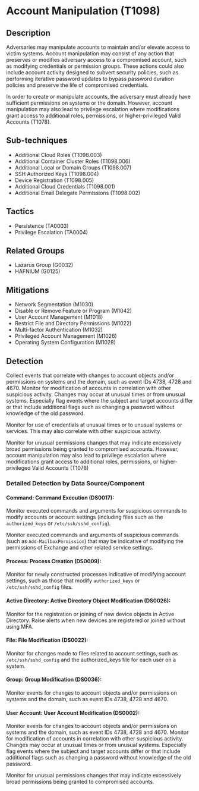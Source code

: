 # Account Manipulation (T1098)

## Description
Adversaries may manipulate accounts to maintain and/or elevate access to victim systems. Account manipulation may consist of any action that preserves or modifies adversary access to a compromised account, such as modifying credentials or permission groups. These actions could also include account activity designed to subvert security policies, such as performing iterative password updates to bypass password duration policies and preserve the life of compromised credentials. 

In order to create or manipulate accounts, the adversary must already have sufficient permissions on systems or the domain. However, account manipulation may also lead to privilege escalation where modifications grant access to additional roles, permissions, or higher-privileged Valid Accounts (T1078).

## Sub-techniques
- Additional Cloud Roles (T1098.003)
- Additional Container Cluster Roles (T1098.006)
- Additional Local or Domain Groups (T1098.007)
- SSH Authorized Keys (T1098.004)
- Device Registration (T1098.005)
- Additional Cloud Credentials (T1098.001)
- Additional Email Delegate Permissions (T1098.002)

## Tactics
- Persistence (TA0003)
- Privilege Escalation (TA0004)

## Related Groups
- Lazarus Group (G0032)
- HAFNIUM (G0125)

## Mitigations
- Network Segmentation (M1030)
- Disable or Remove Feature or Program (M1042)
- User Account Management (M1018)
- Restrict File and Directory Permissions (M1022)
- Multi-factor Authentication (M1032)
- Privileged Account Management (M1026)
- Operating System Configuration (M1028)

## Detection
Collect events that correlate with changes to account objects and/or permissions on systems and the domain, such as event IDs 4738, 4728 and 4670. Monitor for modification of accounts in correlation with other suspicious activity. Changes may occur at unusual times or from unusual systems. Especially flag events where the subject and target accounts differ or that include additional flags such as changing a password without knowledge of the old password.

Monitor for use of credentials at unusual times or to unusual systems or services. This may also correlate with other suspicious activity.

Monitor for unusual permissions changes that may indicate excessively broad permissions being granted to compromised accounts. However, account manipulation may also lead to privilege escalation where modifications grant access to additional roles, permissions, or higher-privileged Valid Accounts (T1078)

### Detailed Detection by Data Source/Component
#### Command: Command Execution (DS0017): 
Monitor executed commands and arguments for suspicious commands to modify accounts or account settings (including files such as the `authorized_keys` or `/etc/ssh/sshd_config`).

Monitor executed commands and arguments of suspicious commands (such as `Add-MailboxPermission`) that may be indicative of modifying the permissions of Exchange and other related service settings.

#### Process: Process Creation (DS0009): 
Monitor for newly constructed processes indicative of modifying account settings, such as those that modify `authorized_keys` or `/etc/ssh/sshd_config` files.

#### Active Directory: Active Directory Object Modification (DS0026): 
Monitor for the registration or joining of new device objects in Active Directory. Raise alerts when new devices are registered or joined without using MFA.

#### File: File Modification (DS0022): 
Monitor for changes made to files related to account settings, such as `/etc/ssh/sshd_config` and the authorized_keys file for each user on a system.

#### Group: Group Modification (DS0036): 
Monitor events for changes to account objects and/or permissions on systems and the domain, such as event IDs 4738, 4728 and 4670.

#### User Account: User Account Modification (DS0002): 
Monitor events for changes to account objects and/or permissions on systems and the domain, such as event IDs 4738, 4728 and 4670. Monitor for modification of accounts in correlation with other suspicious activity. Changes may occur at unusual times or from unusual systems. Especially flag events where the subject and target accounts differ or that include additional flags such as changing a password without knowledge of the old password.

Monitor for unusual permissions changes that may indicate excessively broad permissions being granted to compromised accounts.

